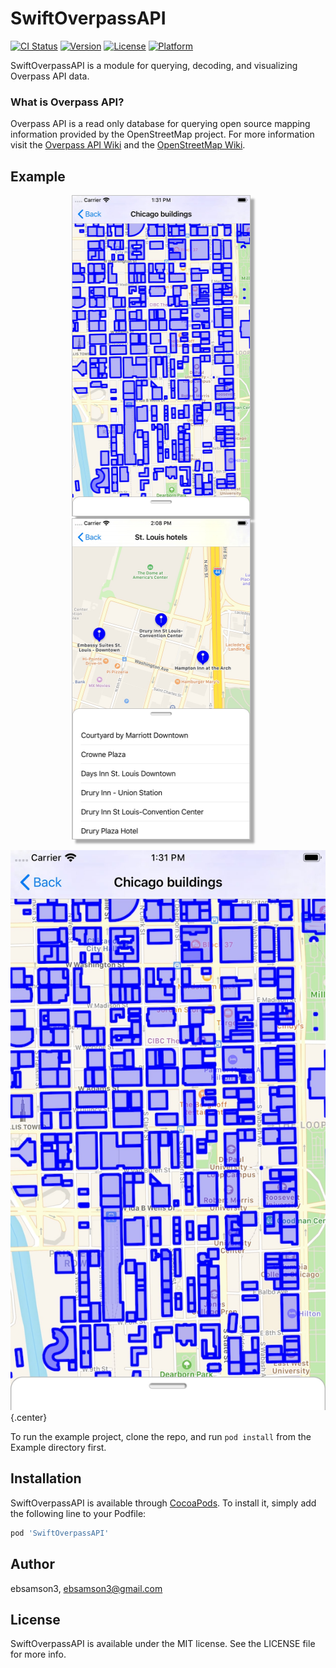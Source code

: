 # SwiftOverpassAPI

[![CI Status](https://img.shields.io/travis/ebsamson3/SwiftOverpassAPI.svg?style=flat)](https://travis-ci.org/ebsamson3/SwiftOverpassAPI)
[![Version](https://img.shields.io/cocoapods/v/SwiftOverpassAPI.svg?style=flat)](https://cocoapods.org/pods/SwiftOverpassAPI)
[![License](https://img.shields.io/cocoapods/l/SwiftOverpassAPI.svg?style=flat)](https://cocoapods.org/pods/SwiftOverpassAPI)
[![Platform](https://img.shields.io/cocoapods/p/SwiftOverpassAPI.svg?style=flat)](https://cocoapods.org/pods/SwiftOverpassAPI)

SwiftOverpassAPI is a module for querying, decoding, and visualizing Overpass API data. 

### What is Overpass API?

Overpass API is a read only database for querying open source mapping information provided by the OpenStreetMap project. For more information visit the [Overpass API Wiki](https://wiki.openstreetmap.org/wiki/Overpass_API) and the [OpenStreetMap Wiki](https://wiki.openstreetmap.org/wiki/Main_Page). 

## Example

<style>
.center {
    display: block;
    margin-left: auto;
    margin-right: auto;
}
</style>

<p align="center">
  <img src="Screenshots/Polygons.jpg?raw=true" alt="Rendering Polygons" width="288" height="512" style="width: 284px; border: 1px solid #BFBFBF; margin-left: -3px; background-color: white; box-shadow: 6px 6px 3px #aaaaaa;"  hspace="20"/>
  <img src="Screenshots/Coordinates.jpg?raw=true" alt="Rendering Coordinates" width="288" height="512" style="width: 284px; border: 1px solid #BFBFBF; margin-left: -3px; background-color: white; box-shadow: 6px 6px 3px #aaaaaa;"  hspace="20"/>
</p>

![Rendering Polygons](Screenshots/Polygons.jpg?raw=true){.center}

To run the example project, clone the repo, and run `pod install` from the Example directory first.

## Installation

SwiftOverpassAPI is available through [CocoaPods](https://cocoapods.org). To install
it, simply add the following line to your Podfile:

```ruby
pod 'SwiftOverpassAPI'
```

## Author

ebsamson3, ebsamson3@gmail.com

## License

SwiftOverpassAPI is available under the MIT license. See the LICENSE file for more info.
